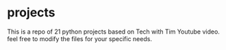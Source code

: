 # projects
This is a repo of 21 python projects based on Tech with Tim Youtube video. feel free to modify the files for your  specific needs. 
